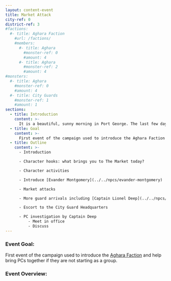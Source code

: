 ```yaml
---
layout: content-event
title: Market Attack
city-ref: 0
district-ref: 3
#factions:
  #- title: Aghara Faction
    #url: /factions/
    #members:
      #- title: Aghara
        #monster-ref: 0
        #amount: 4
      #- title: Aghara
        #monster-ref: 2
        #amount: 4
#monsters:
  #- title: Aghara
    #monster-ref: 0
    #amount: 4
  #- title: City Guards
    #monster-ref: 1
    #amount: 1
sections:
  - title: Introduction
    content: >-
      It is a beautiful, sunny morning in Port George. The last few days have been a mix of grey and stormy weather and the city's residents are excited to be out and about enjoying the beautiful weather. It is eleven in the morning on Domus, the 9th day of the Tenday cycle and [the Market](../../locations/port-george/districts/market) is packed with shoppers looking to procure foods and wares. Today, [the Market](../../locations/port-george/districts/market) is especially busy because it is the first Domus of the month of Flamerule and the first major crop of the season is arriving from [The Pastures](../../locations/port-george/districts/the-pastures/). Many of the city's residents are looking to take advantage of bargain prices and stock up for the Midsummer festival at the end of the month. The crowds are large and busy, but overall spirits are high and people are happy to enjoy a beautiful day in the Market.
  - title: Goal
    content: >-
      First event of the campaign used to introduce the Aghara Faction and help bring PCs together if they are not starting as a group.
  - title: Outline
    content: >-
      - Introduction

      - Character hooks: what brings you to The Market today?

      - Character activities

      - Introduce [Evander Montgomery](../../npcs/evander-montgomery)

      - Market attacks

      - More guard arrivals including [Captain Lionel Deep](../../npcs/captain-lionel-deep/).

      - Escort to the City Guard Headquarters

      - PC investigation by Captain Deep
          - Meet in office
          - Discuss
---
```

### Event Goal:
First event of the campaign used to introduce the [Aghara Faction](/factions/aghara) and help bring PCs together if they are not starting as a group.

### Event Overview:
